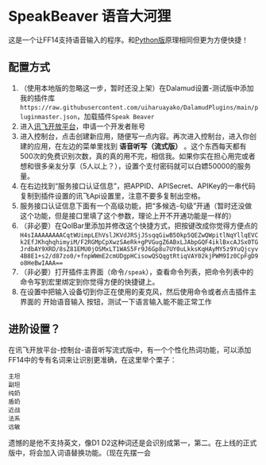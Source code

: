 # SpeakBeaver 语音大河狸

这是一个让FF14支持语音输入的程序。和[Python版](https://github.com/uiharuayako/SpeakBeaver)原理相同但更为方便快捷！

## 配置方式
1. （使用本地版的忽略这一步，暂时还没上架）在Dalamud设置-测试版中添加我的插件库``https://raw.githubusercontent.com/uiharuayako/DalamudPlugins/main/pluginmaster.json``，加载插件``Speak Beaver``
2. 进入[讯飞开放平台](https://www.xfyun.cn/)，申请一个开发者账号
3. 进入控制台，点击创建新应用，随便写一点内容。再次进入控制台，进入你创建的应用，在左边的菜单里找到 **语音听写（流式版）** 。这个东西每天都有500次的免费识别次数，真的真的用不完，相信我。如果你实在担心用完或者想和很多亲友分享（5人以上？），设置个支付密码就可以白嫖50000的服务量。
4. 在右边找到“服务接口认证信息”，把APPID、APISecret、APIKey的一串代码复制到插件设置的讯飞Api设置里，注意不要多复制出空格。
5. 服务接口认证信息下面有一个高级功能，把“多候选-句级”开通（暂时还没做这个功能，但是接口里填了这个参数，理论上开不开通功能是一样的）
6. （非必要）在QolBar里添加并修改这个快捷方式，把按键改成你觉得方便点的  
```H4sIAAAAAAAACqtWUimpLEhVslJKVdJRSjJSsqqGiwB5Okp5QEZwQWpitlNqYllqEVCk2EfJKhqhqhimyiM/F2RGMpCpXwzSAeRk+gPVGugZ6ABxLJAbpGQF4iklBxcAJSx0TGJrdbAY9XRD/8sZ81EMU0jOSMxLT1WAS5Fr9J6Gp8u7UY0uLkksKqHAyMY5z9YuQjcyv4B8E1+s2/d87zo0/+fnpWWmE2cmUDgpHCisowQSQqgtRtiqVAY02kjPWM9Iz0CpFgD9o8HeBwIAAA==```
7. （非必要）打开插件主界面（命令``/speak``），查看命令列表，把命令列表中的命令写到宏里绑定到你觉得方便的快捷键上。
8.  在设置中把输入设备切到你正在使用的麦克风，然后使用命令或者点击插件主界面的 开始语音输入 按钮，测试一下语言输入能不能正常工作

## 进阶设置？
在讯飞开放平台-控制台-语音听写流式版中，有一个个性化热词功能，可以添加FF14中的专有名词来让识别更准确，在这里举个栗子：  
```
主坦
副坦
纯奶
盾奶
近战
法系
远敏
```
遗憾的是他不支持英文，像D1 D2这种词还是会识别成第一，第二。在上线的正式版中，将会加入词语替换功能。（现在先摆一会